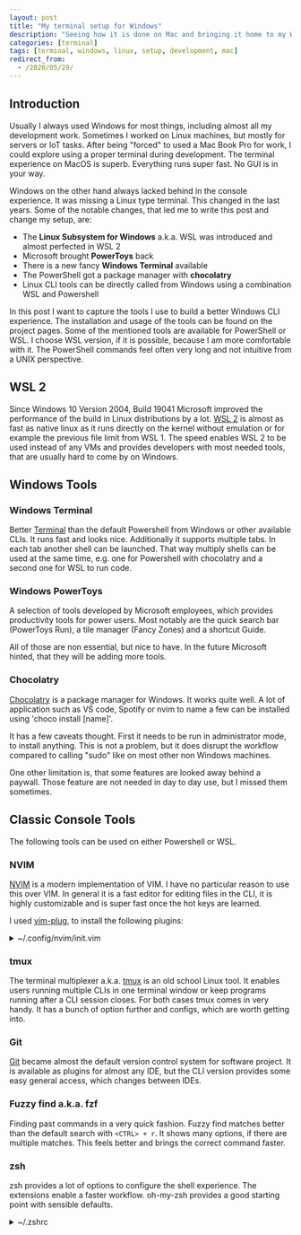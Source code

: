 ```yaml
---
layout: post
title: "My terminal setup for Windows"
description: "Seeing how it is done on Mac and bringing it home to my Windows machine"
categories: [terminal]
tags: [terminal, windows, linux, setup, development, mac]
redirect_from:
  - /2020/05/29/
---
```


## Introduction

Usually I always used Windows for most things, including almost all my development work. Sometimes I worked on Linux machines, but mostly for servers or IoT tasks. After being "forced" to used a Mac Book Pro for work, I could explore using a proper terminal during development. The terminal experience on MacOS is superb. Everything runs super fast. No GUI is in your way.

Windows on the other hand always lacked behind in the console experience. It was missing a Linux type terminal. This changed in the last years. Some of the notable changes, that led me to write this post and change my setup, are:

- The **Linux Subsystem for Windows** a.k.a. WSL was introduced and almost perfected in WSL 2
- Microsoft brought **PowerToys** back
- There is a new fancy **Windows Terminal** available
- The PowerShell got a package manager with **chocolatry**
- Linux CLI tools can be directly called from Windows using a combination WSL and Powershell

In this post I want to capture the tools I use to build a better Windows CLI experience. The installation and usage of the tools can be found on the project pages. Some of the mentioned tools are available for PowerShell or WSL. I choose WSL version, if it is possible, because I am more comfortable with it. The PowerShell commands feel often very long and not intuitive from a UNIX perspective.

## WSL 2

Since Windows 10 Version 2004, Build 19041 Microsoft improved the performance of the build in Linux distributions by a lot. [WSL 2](https://docs.microsoft.com/de-de/windows/wsl/wsl2-index) is almost as fast as native linux as it runs directly on the kernel without emulation or for example the previous file limit from WSL 1. The speed enables WSL 2 to be used instead of any VMs and provides developers with most needed tools, that are usually hard to come by on Windows.

## Windows Tools

### Windows Terminal

Better [Terminal](https://github.com/microsoft/terminal) than the default Powershell from Windows or other available CLIs. It runs fast and looks nice. Additionally it supports multiple tabs. In each tab another shell can be launched. That way multiply shells can be used at the same time, e.g. one for Powershell with chocolatry and a second one for WSL to run code.

### Windows PowerToys

A selection of tools developed by Microsoft employees, which provides productivity tools for power users. Most notably are the quick search bar (PowerToys Run), a tile manager (Fancy Zones) and a shortcut Guide.

All of those are non essential, but nice to have. In the future Microsoft hinted, that they will be adding more tools.

### Chocolatry

[Chocolatry](https://chocolatey.org) is a package manager for Windows. It works quite well. A lot of application such as VS code, Spotify or nvim to name a few can be installed using 'choco install [name]'.

It has a few caveats thought. First it needs to be run in administrator mode, to install anything. This is not a problem, but it does disrupt the workflow compared to calling "sudo" like on most other non Windows machines.

One other limitation is, that some features are looked away behind a paywall. Those feature are not needed in day to day use, but I missed them sometimes.

## Classic Console Tools

The following tools can be used on either Powershell or WSL.

### NVIM

[NVIM](https://neovim.io)  is a modern implementation of VIM. I have no particular reason to use this over VIM. In general it is a fast editor for editing files in the CLI, it is highly customizable and is super fast once the hot keys are learned.

I used [vim-plug](https://github.com/junegunn/vim-plug), to install the following plugins:

<details>
<summary>~/.config/nvim/init.vim</summary>
<p>

```bash
call plug#begin('~/.vim/plugged')

Plug 'airblade/vim-gitgutter'
Plug 'editorconfig/editorconfig-vim'
Plug 'itchyny/lightline.vim'
Plug 'junegunn/fzf'
Plug 'junegunn/fzf.vim'
Plug 'mattn/emmet-vim'
Plug 'scrooloose/nerdtree'
Plug 'terryma/vim-multiple-cursors'
Plug 'tpope/vim-eunuch'
Plug 'tpope/vim-surround'
Plug 'w0rp/ale'
Plug 'vim-airline/vim-airline-themes'
Plug 'valloric/youcompleteme'

call plug#end()

```

</p>
</details>

### tmux

The terminal multiplexer a.k.a. [tmux](https://github.com/tmux/tmux) is an old school Linux tool. It enables users running multiple CLIs in one terminal window or keep programs running after a CLI session closes. For both cases tmux comes in very handy. It has a bunch of option further and configs, which are worth getting into.  

### Git

[Git](https://git-scm.com) became almost the default version control system for software project. It is available as plugins for almost any IDE, but the CLI version provides some easy general access, which changes between IDEs.

### Fuzzy find a.k.a. fzf

Finding past commands in a very quick fashion. Fuzzy find matches better than the default search with `<CTRL> + r`. It shows many options, if there are multiple matches. This feels better and brings the correct command faster.

### zsh

zsh provides a lot of options to configure the shell experience. The extensions enable a faster workflow. oh-my-zsh provides a good starting point with sensible defaults. 

<details>
<summary>~/.zshrc</summary>
<p>

```bash
# If you come from bash you might have to change your $PATH.
# export PATH=$HOME/bin:/usr/local/bin:$PATH

# Path to your oh-my-zsh installation.
export ZSH="/home/[user]/.oh-my-zsh"

# Set name of the theme to load --- if set to "random", it will
# load a random theme each time oh-my-zsh is loaded, in which case,
# to know which specific one was loaded, run: echo $RANDOM_THEME
# See https://github.com/ohmyzsh/ohmyzsh/wiki/Themes
ZSH_THEME="fishy"

# Set list of themes to pick from when loading at random
# Setting this variable when ZSH_THEME=random will cause zsh to load
# a theme from this variable instead of looking in $ZSH/themes/
# If set to an empty array, this variable will have no effect.
# ZSH_THEME_RANDOM_CANDIDATES=( "robbyrussell" "agnoster" )

# Uncomment the following line to use case-sensitive completion.
# CASE_SENSITIVE="true"

# Uncomment the following line to use hyphen-insensitive completion.
# Case-sensitive completion must be off. _ and - will be interchangeable.
# HYPHEN_INSENSITIVE="true"

# Uncomment the following line to disable bi-weekly auto-update checks.
# DISABLE_AUTO_UPDATE="true"

# Uncomment the following line to automatically update without prompting.
# DISABLE_UPDATE_PROMPT="true"

# Uncomment the following line to change how often to auto-update (in days).
# export UPDATE_ZSH_DAYS=13

# Uncomment the following line if pasting URLs and other text is messed up.
# DISABLE_MAGIC_FUNCTIONS="true"

# Uncomment the following line to disable colors in ls.
# DISABLE_LS_COLORS="true"

# Uncomment the following line to disable auto-setting terminal title.
# DISABLE_AUTO_TITLE="true"

# Uncomment the following line to enable command auto-correction.
# ENABLE_CORRECTION="true"

# Uncomment the following line to display red dots whilst waiting for completion.
# COMPLETION_WAITING_DOTS="true"

# Uncomment the following line if you want to disable marking untracked files
# under VCS as dirty. This makes repository status check for large repositories
# much, much faster.
# DISABLE_UNTRACKED_FILES_DIRTY="true"

# Uncomment the following line if you want to change the command execution time
# stamp shown in the history command output.
# You can set one of the optional three formats:
# "mm/dd/yyyy"|"dd.mm.yyyy"|"yyyy-mm-dd"
# or set a custom format using the strftime function format specifications,
# see 'man strftime' for details.
HIST_STAMPS="yyyy-mm-dd"

# Would you like to use another custom folder than $ZSH/custom?
# ZSH_CUSTOM=/path/to/new-custom-folder

# Which plugins would you like to load?
# Standard plugins can be found in $ZSH/plugins/
# Custom plugins may be added to $ZSH_CUSTOM/plugins/
# Example format: plugins=(rails git textmate ruby lighthouse)
# Add wisely, as too many plugins slow down shell startup.
plugins=(
	kubectl
	git
	ubuntu
	python
	golang
	scala
	sbt
	docker
	fzf
	sudo
	ls
	tmux
	zsh-autosuggestions
	zsh-syntax-highlighting
	history-substring-search
	colored-man-pages
)

source $ZSH/oh-my-zsh.sh

# User configuration

# export MANPATH="/usr/local/man:$MANPATH"

# You may need to manually set your language environment
# export LANG=en_US.UTF-8

# Preferred editor for local and remote sessions
if [[ -n $SSH_CONNECTION ]]; then
   export EDITOR='vim'
else
   export EDITOR='nvim'
fi

# Compilation flags
# export ARCHFLAGS="-arch x86_64"

# Set personal aliases, overriding those provided by oh-my-zsh libs,
# plugins, and themes. Aliases can be placed here, though oh-my-zsh
# users are encouraged to define aliases within the ZSH_CUSTOM folder.
# For a full list of active aliases, run `alias`.
#
# Example aliases
# alias zshconfig="mate ~/.zshrc"
# alias ohmyzsh="mate ~/.oh-my-zsh"
alias vim=nvim
```

</p>
</details>

